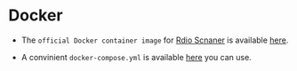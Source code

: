 # Docker

- The `official Docker container image` for [Rdio Scnaner](https://github.com/chuot/rdio-scanner) is available [here](https://hub.docker.com/repository/docker/chuot/rdio-scanner).

- A convinient `docker-compose.yml` is available [here](https://github.com/chuot/rdio-scanner/blob/master/docs/docker/docker-compose.yml) you can use.